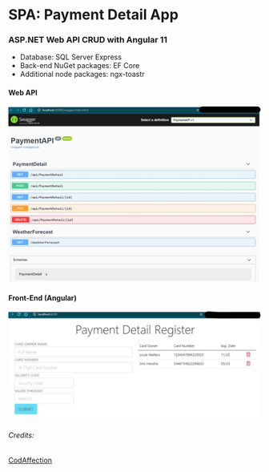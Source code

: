 # SPA: Payment Detail App
### ASP.NET Web API CRUD with Angular 11 

- Database: SQL Server Express
- Back-end NuGet packages: EF Core
- Additional node packages: ngx-toastr

#### Web API

<p align="center">
  <img src="https://github.com/mlwalters/angular11dotnet5-paymentDetailApp/blob/main/assets/SwaggerAPI.jpg" alt="ASP.NET Web API ">
</p>


#### Front-End (Angular)

<p align="center">
  <img src="https://github.com/mlwalters/angular11dotnet5-paymentDetailApp/blob/main/assets/AngularApp.jpg" alt="Angular 11 payment detail app">
</p>

###### Credits:
<a href="https://www.youtube.com/watch?v=S5dzfuh3t8U">CodAffection</a>
